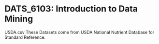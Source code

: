 # DATS_6103: Introduction to Data Mining

USDA.csv
These Datasets come from USDA National Nutrient Database for Standard Reference.
